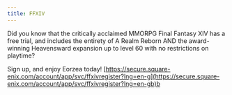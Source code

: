 ```yaml
---
title: FFXIV
---
```

Did you know that the critically acclaimed MMORPG Final Fantasy XIV has a free trial, and includes the entirety of A Realm Reborn AND the award-winning Heavensward expansion up to level 60 with no restrictions on playtime?

Sign up, and enjoy Eorzea today! [https://secure.square-enix.com/account/app/svc/ffxivregister?lng=en-g](https://secure.square-enix.com/account/app/svc/ffxivregister?lng=en-gb)b